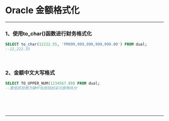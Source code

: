 # Oracle 金额格式化

---

### 1、使用to_char()函数进行财务格式化

~~~sql
SELECT to_char(12222.55, 'FM999,999,999,999,999.00') FROM dual;
--12,222.55
~~~

<br/>

### 2、金额中文大写格式

~~~sql
SELECT TO_UPPER_NUM(1234567.89) FROM dual;
--壹佰贰拾叁万肆仟伍佰陆拾柒元捌角玖分
~~~



<br/><br/><br/>

---

